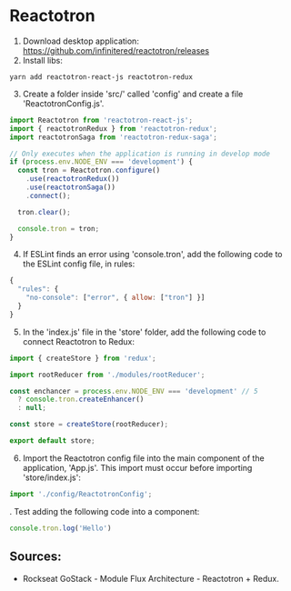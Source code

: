 # Reactotron

1. Download desktop application:
https://github.com/infinitered/reactotron/releases
2. Install libs:
```
yarn add reactotron-react-js reactotron-redux
```
3. Create a folder inside 'src/' called 'config' and create a file 'ReactotronConfig.js'.
```javascript
import Reactotron from 'reactotron-react-js';
import { reactotronRedux } from 'reactotron-redux';
import reactotronSaga from 'reactotron-redux-saga';

// Only executes when the application is running in develop mode
if (process.env.NODE_ENV === 'development') {
  const tron = Reactotron.configure()
    .use(reactotronRedux())
    .use(reactotronSaga())
    .connect();

  tron.clear();

  console.tron = tron;
}
```
4. If ESLint finds an error using 'console.tron', add the following code to the ESLint config file, in rules: 
```javascript
{
  "rules": {
    "no-console": ["error", { allow: ["tron"] }]
  }
}
``` 
5. In the 'index.js' file in the 'store' folder, add the following code to connect Reactotron to Redux:
```javascript
import { createStore } from 'redux';

import rootReducer from './modules/rootReducer';

const enchancer = process.env.NODE_ENV === 'development' // 5
  ? console.tron.createEnhancer()
  : null;

const store = createStore(rootReducer);

export default store;
```
6. Import the Reactotron config file into the main component of the application, 'App.js'. This import must occur before importing 'store/index.js':
```javascript
import './config/ReactotronConfig';
```

. Test adding the following code into a component:
```javascript
console.tron.log('Hello')
```
## Sources:
- Rockseat GoStack - Module Flux Architecture - Reactotron + Redux.